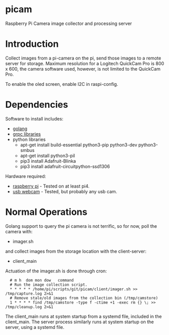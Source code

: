 # picam
Raspberry Pi Camera image collector and processing server

# Introduction

Collect images from a pi-camera on the pi, send those images
to a remote server for storage. Maximum resolution for a
Logitech QuickCam Pro is 800 x 600, the camera software used,
however, is not limited to the QuickCam Pro.

To enable the oled screen, enable I2C in raspi-config.

# Dependencies

Software to install includes:

   * [golang](https://golang.org)
   * [grpc libraries](https://google.golang.org/grpc)
   * python libraries
      * apt-get install build-essential python3-pip python3-dev python3-smbus
      * apt-get install python3-pil
      * pip3 install Adafruit-Blinka
      * pip3 install adafruit-circuitpython-ssd1306

Hardware required:

   * [raspberry pi](https://www.raspberrypi.org) - Tested on at least pi4.
   * [usb webcam](https://amzn.com/dp/B00006LIOM) - Tested, but probably any usb cam.

# Normal Operations

Golang support to query the pi camera is not terrific, so for now, poll the camera with:
   
   * imager.sh

and collect images from the storage location with the client-server:

   * client_main

Actuation of the imager.sh is done through cron:

```shell
  # m h  dom mon dow   command
  # Run the image collection script.
  * * * * * /home/pi/scripts/git/picam/client/imager.sh >> /tmp/capture.log 2>&1
  # Remove stale/old images from the collection bin (/tmp/camstore)
  1 * * * * find /tmp/camstore -type f -ctime +1 -exec rm {} \; >> /tmp/cleanup.log 2>&1 
```

The client_main runs at system startup from a systemd file, included in the client_main.
The server process similarly runs at system startup on the server, using a systemd file.
